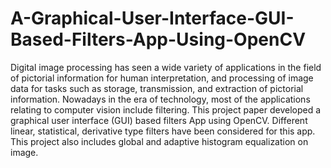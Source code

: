 # A-Graphical-User-Interface-GUI-Based-Filters-App-Using-OpenCV

Digital image processing has seen a wide variety of applications in the field of pictorial information for human interpretation, and processing of image data for tasks such as storage, transmission, and extraction of pictorial information. Nowadays in the era of technology, most of the applications relating to computer vision include filtering. This project paper developed a graphical user interface (GUI) based filters App using OpenCV. Different linear, statistical, derivative type filters have been considered for this app. This project also includes global and adaptive histogram equalization on image.
